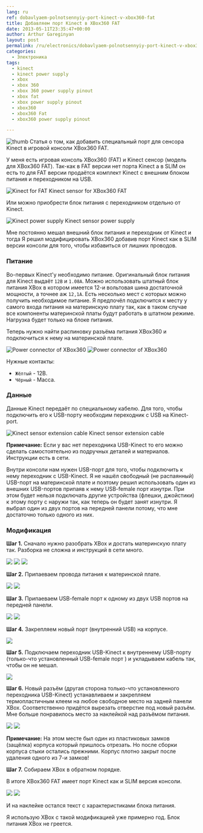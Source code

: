 ```yaml
---
lang: ru
ref: dobavlyaem-polnotsennyiy-port-kinect-v-xbox360-fat
title: Добавляем порт Kinect в XBox360 FAT
date: 2013-05-11T23:35:47+00:00
author: Arthur Gareginyan
layout: post
permalink: /ru/electronics/dobavlyaem-polnotsennyiy-port-kinect-v-xbox360-fat.html
categories:
  - Электроника
tags:
  - kinect
  - kinect power supply
  - xbox
  - xbox 360
  - xbox 360 power supply pinout
  - xbox fat
  - xbox power supply pinout
  - xbox360
  - xbox360 Fat
  - xbox360 power supply pinout

---
```


![thumb](/images/dobavlyaem-polnotsennyiy-port-kinect-v-xbox360-fat/kinect-top-hard-01-top.jpg)
Статья о том, как добавить специальный порт для сенсора Kinect в игровой консоли XBox360 FAT.


У меня есть игровая консоль XBox360 (FAT) и Kinect сенсор (модель для XBox360 FAT). Так-как в FAT версии нет порта Kinect а в SLIM он есть то для FAT версии продаётся комплект Kinect с внешним блоком питания и переходником на USB.

<img src="/images/dobavlyaem-polnotsennyiy-port-kinect-v-xbox360-fat/Kinect-for-FAT.jpeg" alt="Kinect for FAT" />
<caption>Kinect sensor for XBox360 FAT</caption>

Или можно приобрести блок питания с переходником отдельно от Kinect.

<img src="/images/dobavlyaem-polnotsennyiy-port-kinect-v-xbox360-fat/Kinect-power-supply-e1434218521514.jpg" alt="Kinect power supply" />
<caption>Kinect sensor power supply</caption>

Мне постоянно мешал внешний блок питания и переходник от Kinect и тогда Я решил модифицировать XBox360 добавив порт Kinect как в SLIM версии консоли для того, чтобы избавиться от лишних проводов.


### Питание

Во-первых Kinect'у необходимо питание. Оригинальный блок питания для Kinect выдаёт `12В` и `1.08А`. Можно использовать штатный блок питания XBox в котором имеется 12-и вольтовая шина достаточной мощности, а точнее аж `12,1А`. Есть несколько мест с которых можно получить необходимое питание. Я предпочёл подключится к месту у самого входа питания на материнскую плату так, как в таком случае все компоненты материнской платы будут работать в штатном режиме. Нагрузка будет только на блоке питания.

Теперь нужно найти распиновку разъёма питания XBox360 и подключиться к нему на материнской плате.

<img src="/images/dobavlyaem-polnotsennyiy-port-kinect-v-xbox360-fat/360female.png" alt="Power connector of XBox360" />
<img src="/images/dobavlyaem-polnotsennyiy-port-kinect-v-xbox360-fat/PWRConnector.jpg" alt="Power connector of XBox360" />

Нужные контакты:

* `Жёлтый` - 12В.
* `Чёрный` - Масса.


### Данные

Данные Kinect передаёт по специальному кабелю. Для того, чтобы подключить его к USB-порту необходим переходник с USB на Kinect-port.

<img src="/images/dobavlyaem-polnotsennyiy-port-kinect-v-xbox360-fat/kinect-extension-cable.jpg" alt="Kinect sensor extension cable" />
<caption>Kinect sensor extension cable</caption>

**Примечание:** Если у вас нет переходника USB-Kinect то его можно сделать самостоятельно из подручных деталей и материалов. Инструкции есть в сети.

Внутри консоли нам нужен USB-порт для того, чтобы подключить к нему переходник с USB-Kinect. Я не нашёл свободный (не распаянный) USB-порт на материнской плате и поэтому решил использовать один из внешних USB-портов припаяв к нему USB-female порт изнутри. При этом будет нельзя подключать другие устройства (флешки, джойстики) к этому порту с наружи так, как теперь он будет занят изнутри. Я выбрал один из двух портов на передней панели потому, что мне достаточно только одного из них.


### Модификация

**Шаг 1.** Сначало нужно разобрать XBox и достать материнскую плату так. Разборка не сложна и инструкций в сети много.

<img class="aligncenter" src="/images/dobavlyaem-polnotsennyiy-port-kinect-v-xbox360-fat/IMG_1487.jpg" />
<img class="alignnone" src="/images/dobavlyaem-polnotsennyiy-port-kinect-v-xbox360-fat/IMG_1499.jpg" />
<img class="alignnone" src="/images/dobavlyaem-polnotsennyiy-port-kinect-v-xbox360-fat/IMG_1500.jpg" />

**Шаг 2.** Припаеваем провода питания к материнской плате.

<img class="alignnone" src="/images/dobavlyaem-polnotsennyiy-port-kinect-v-xbox360-fat/IMG_1502.jpg" />
<img class="alignnone" src="/images/dobavlyaem-polnotsennyiy-port-kinect-v-xbox360-fat/IMG_1498.jpg" />

**Шаг 3.** Припаеваем USB-female порт к одному из двух USB портов на передней панели.

<img class="alignnone" src="/images/dobavlyaem-polnotsennyiy-port-kinect-v-xbox360-fat/IMG_1507.jpg" />
<img class="alignnone" src="/images/dobavlyaem-polnotsennyiy-port-kinect-v-xbox360-fat/IMG_1501.jpg" />

**Шаг 4.** Закрепляем новый порт (внутренний USB) на корпусе.

<img class="aligncenter" src="/images/dobavlyaem-polnotsennyiy-port-kinect-v-xbox360-fat/IMG_1496.jpg" />

**Шаг 5.** Подключаем переходник USB-Kinect к внутреннему USB-порту (только-что установленный USB-female порт ) и укладываем кабель так, чтобы он не мешал.

<img class="aligncenter" src="/images/dobavlyaem-polnotsennyiy-port-kinect-v-xbox360-fat/IMG_1493.jpg" />

**Шаг 6.** Новый разъём (другая сторона только-что установленного переходника USB-Kinect) устанавливаем и закрепляем термопластичным клеем на любое свободное место на задней панели XBox. Соответственно придётся вырезать отверстие под новый разъём. Мне больше понравилось место за наклейкой над разъёмом питания.

<img class="alignleft" src="/images/dobavlyaem-polnotsennyiy-port-kinect-v-xbox360-fat/IMG_1494.jpg" />
<img class="alignnone" src="/images/dobavlyaem-polnotsennyiy-port-kinect-v-xbox360-fat/IMG_1495.jpg" />

**Примечание:** На этом месте был один из пластиковых замков (защёлка) корпуса который пришлось отрезать. Но после сборки корпуса стыки остались прежними. Корпус плотно закрыт после удаления одного из 7-и замков!

**Шаг 7.** Собираем XBox в обратном порядке.

В итоге XBox360 FAT имеет порт Kinect как и SLIM версия консоли.

<img class="alignnone" src="/images/dobavlyaem-polnotsennyiy-port-kinect-v-xbox360-fat/IMG_1489.jpg" />
<img class="alignnone" src="/images/dobavlyaem-polnotsennyiy-port-kinect-v-xbox360-fat/IMG_1490.jpg" />

И на наклейке остался текст с характеристиками блока питания.

Я использую XBox с такой модификацией уже примерно год. Блок питания XBox не греется.

